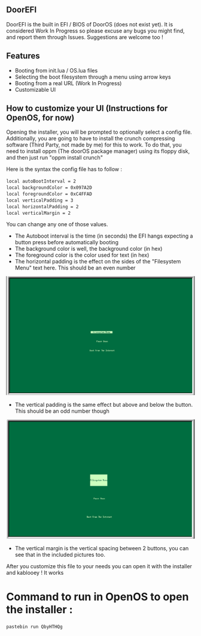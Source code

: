## DoorEFI

DoorEFI is the built in EFI / BIOS of DoorOS (does not exist yet). It is considered Work In Progress so please excuse any bugs you might find, and report them through Issues. Suggestions are welcome too !

## Features

- Booting from init.lua / OS.lua files
- Selecting the boot filesystem through a menu using arrow keys
- Booting from a real URL (Work In Progress)
- Customizable UI

## How to customize your UI (Instructions for OpenOS, for now)

Opening the installer, you will be prompted to optionally select a config file. Additionally, you are going to have to install the crunch compressing software (Third Party, not made by me) for this to work. To do that, you need to install oppm (The doorOS package manager) using its floppy disk, and then just run "oppm install crunch"

 Here is the syntax the config file has to follow :

`local autoBootInterval = 2`  
`local backgroundColor = 0x097A2D`  
`local foregroundColor = 0xC4FFAD`  
`local verticalPadding = 3`  
`local horizontalPadding = 2`  
`local verticalMargin = 2`  

You can change any one of those values.

- The Autoboot interval is the time (in seconds) the EFI hangs expecting a button press before automatically booting
- The background color is well, the background color (in hex)
- The foreground color is the color used for text (in hex)
- The horizontal padding is the effect on the sides of the "Filesystem Menu" text here. This should be an even number

![Horizontal Padding](Icons/HorizontalPadding.png)

- The vertical padding is the same effect but above and below the button. This should be an odd number though

![Vertical Padding](Icons/VerticalPadding.png)

- The vertical margin is the vertical spacing between 2 buttons, you can see that in the included pictures too.

After you customize this file to your needs you can open it with the installer and kablooey ! It works

# Command to run in OpenOS to open the installer :

`pastebin run QbyHTHQg`
